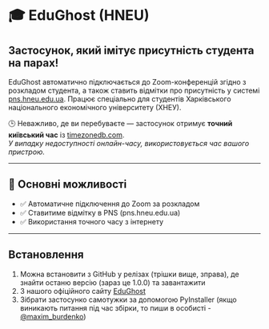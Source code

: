 # 🎓 EduGhost (HNEU)

## Застосунок, який імітує присутність студента на парах!

EduGhost автоматично підключається до Zoom-конференцій згідно з розкладом студента, а також ставить відмітки про присутність у системі [pns.hneu.edu.ua](https://pns.hneu.edu.ua). Працює спеціально для студентів Харківського національного економічного університету (ХНЕУ).

🕒 Неважливо, де ви перебуваєте — застосунок отримує **точний київський час** із [timezonedb.com](https://timezonedb.com).  
*У випадку недоступності онлайн-часу, використовується час вашого пристрою.*

---

## 🔧 Основні можливості

- ✅ Автоматичне підключення до Zoom за розкладом
- ✅ Ставитиме відмітку в PNS (pns.hneu.edu.ua)
- ✅ Використання точного часу з інтернету

---

## Встановлення

1. Можна встановити з GitHub у релізах (трішки вище, зправа), де знайти останю версію (зараз це 1.0.0) та завантажити
2. З нашого офіційного сайту [EduGhost](https://maxim-burdenko.github.io/page_hneu.EduGhost/)
3. Зібрати застосунко самотужки за допомогою PyInstaller (якщо виникають питання під час збірки, то пиши в особисті - [@maxim_burdenko](https://t.me/maxim_burdenko))